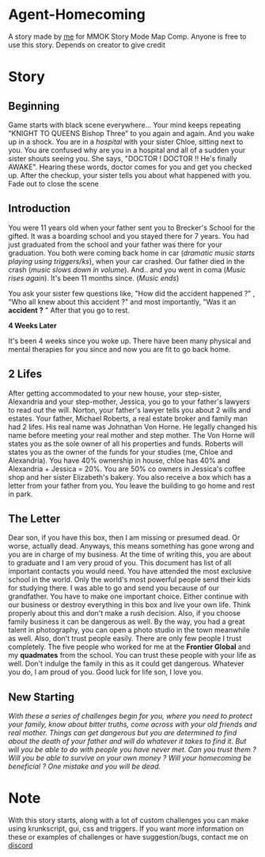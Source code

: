 # Agent-Homecoming
A story made by [me](https://discord.com/users/713056818972066140) for MMOK Story Mode Map Comp. Anyone is free to use this story. Depends on creator to give credit

# Story
## Beginning 

Game starts with black scene everywhere...
Your mind keeps repeating "KNIGHT TO QUEENS Bishop Three" to you again and again. And you wake up in a shock. 
You are in a *hospital* with your sister Chloe, sitting next to you. You are confused why are you in a hospital and all of a sudden your sister shouts seeing you. She says, "DOCTOR ! DOCTOR !! He's finally AWAKE".
Hearing these words, doctor comes for you and get you checked up. 
After the checkup, your sister tells you about what happened with you.
Fade out to close the scene 

## Introduction

You were 11 years old when your father sent you to Brecker's School for the gifted. It was a boarding school and you stayed there for 7 years. You had just graduated from the school and your father was there for your graduation. You both were coming back home in car (*dramatic music starts playing using triggers/ks*), when your car crashed. Our father died in the crash (*music slows down in volume*). And.. and you went in coma (*Music rises again*).  It's been 11 months since. (*Music ends*)

You ask your sister few questions like, "How did the accident happened ?" , "Who all knew about this accident ?" and most importantly, "Was it an **accident ?** "
After that you go to rest.

**4 Weeks Later**

It's been 4 weeks since you woke up. There have been many physical and mental therapies for you since and now you are fit to go back home.

## 2 Lifes

After getting accommodated to your new house, your step-sister, Alexandria and your step-mother, Jessica, you go to your father's lawyers to read out the will. Norton, your father's lawyer tells you about 2 wills and estates. Your father, Michael Roberts, a real estate broker and family man had 2 lifes. His real name was Johnathan Von Horne. He legally changed his name before meeting your real mother and step mother. The Von Horne will states you as the sole owner of all his properties and funds. Roberts will states you as the owner of the funds for your studies (me, Chloe and Alexandria). You have 40% ownership in house, chloe has 40% and Alexandria + Jessica = 20%. You are 50% co owners in Jessica's coffee shop and her sister Elizabeth's bakery. You also receive a box which has a letter from your father from you. You leave the building to go home and rest in park.

## The Letter

Dear son, if you have this box, then I am missing or presumed dead. Or worse, actually dead. Anyways, this means something has gone wrong and you are in charge of my business. At the time of writing this, you are about to graduate and I am very proud of you. This document has list of all important contacts you would need. You have attended the most exclusive school in the world. Only the world's most powerful people send their kids for studying there. I was able to go and send you because of our grandfather. You have to make one important choice. Either continue with our business or destroy everything in this box and live your own life. Think properly about this and don't make a rush decision. Also, if you choose family business it can be dangerous as well. By the way, you had a great talent in photography, you can open a photo studio in the town meanwhile as well. Also, don't trust people easily. There are only few people I trust completely. The five people who worked for me at the **Frontier Global** and my **quadmates** from the school. You can trust these people with your life as well. Don't indulge the family in this as it could get dangerous. Whatever you do, I am proud of you. Good luck for life son, I love you.

## New Starting

*With these a series of challenges begin for you, where you need to protect your family, know about bitter truths, come across with your old friends and real mother. Things can get dangerous but you are determined to find about the death of your father and will do whatever it takes to find it. But will you be able to do with people you have never met. Can you trust them ? Will you be able to survive on your own money ? Will your homecoming be beneficial ? One mistake and you will be dead.*

# Note
With this story starts, along with a lot of custom challenges you can make using krunkscript, gui, css and triggers. If you want more information on these or examples of challenges or have suggestion/bugs, contact me on [discord](https://discord.com/users/713056818972066140)
